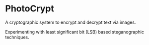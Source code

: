 # PhotoCrypt
A cryptographic system to encrypt and decrypt text via images.

Experimenting with least significant bit (LSB) based steganographic techniques.
